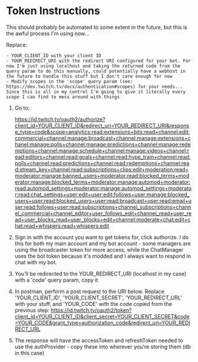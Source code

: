 # Token Instructions
This should probably be automated to some extent in the future, but this is the awful process I'm using now...

Replace:

    - YOUR_CLIENT_ID with your client ID
    - YOUR_REDIRECT_URI with the redirect URI configured for your bot. For now I'm just using localhost and taking the returned code from the query param to do this manually, could potentially have a webhost in the future to handle this stuff but I don't care enough for now
    - Modify scopes in the 'scope' query param (see: https://dev.twitch.tv/docs/authentication#scopes) for your needs... Since this is all in my control I'm going to give it literally every scope I can find to mess around with things

1. Go to:

    https://id.twitch.tv/oauth2/authorize?client_id=YOUR_CLIENT_ID&redirect_uri=YOUR_REDIRECT_URI&response_type=code&scope=analytics:read:extensions+bits:read+channel:edit:commercial+channel:manage:broadcast+channel:manage:extensions+chanel:manage:polls+channel:manage:predictions+channel:manage:redemptions+channel:manage:schedule+channel:manage:videos+channel:read:editors+channel:read:goals+channel:read:hype_train+channel:read:polls+channel:read:predictions+channel:read:redemptions+channel:read:stream_key+channel:read:subscriptions+clips:edit+moderation:read+moderator:manage:banned_users+moderator:read:blocked_terms+moderator:manage:blocked_terms+moderator:manage:automod+moderator:read:automod_settings+moderator:manage:automod_settings+moderator:read:chat_settings+user:edit+user:edit:follows+user:manage:blocked_users+user:read:blocked_users+user:read:broadcast+user:read:email+user:read:follows+user:read:subscriptions+channel_subscriptions+channel_commercial+channel_editor+user_follows_edit+channel_read+user_read+user_blocks_read+user_blocks+edit+channel:moderate+chat:edit+chat:read+whispers:read+whispers:edit

2. Sign in with the account you want to get tokens for, click authorize.
I do this for both my main account and my bot account - some managers are using the broadcaster token for more access, while the ChatManager uses the bot token because it's modded and I always want to respond in chat with my bot.

3. You'll be redirected to the YOUR_REDIRECT_URI (localhost in my case) with a 'code' query param, copy it

4. In postman, perform a post request to the URI below. Replace 'YOUR_CLIENT_ID', 'YOUR_CLIENT_SECRET', 'YOUR_REDIRECT_URL' with your stuff, and 'YOUR_CODE' with the code copied from the previous step:
    https://id.twitch.tv/oauth2/token?client_id=YOUR_CLIENT_ID&client_secret=YOUR_CLIENT_SECRET&code=YOUR_CODE&grant_type=authorization_code&redirect_uri=YOUR_REDIRECT_URL

5. The response will have the accessToken and refreshToken needed to use the authProvider - copy these into wherever you're storing them (db in this case)